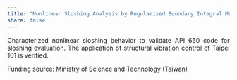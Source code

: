 ```yaml
---
title: "Nonlinear Sloshing Analysis by Regularized Boundary Integral Methods"
share: false
---
```


<p style="text-align: justify;">
Characterized nonlinear sloshing behavior to validate API 650 code for sloshing evaluation. The application of structural vibration control of Taipei 101 is verified.
</p>

Funding source: Ministry of Science and Technology (Taiwan)